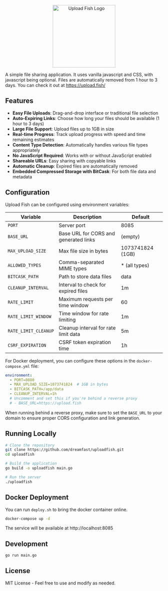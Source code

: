 <p align="center">
  <img src="https://upload.fish/static/logo.png" alt="Upload Fish Logo" width="200">
</p>

A simple file sharing application. It uses vanilla javascript and CSS, with javascript being optional. Files are automatically removed from 1 hour to 3 days. You can check it out at https://upload.fish/

## Features

- **Easy File Uploads**: Drag-and-drop interface or traditional file selection
- **Auto-Expiring Links**: Choose how long your files should be available (1 hour to 3 days)
- **Large File Support**: Upload files up to 1GB in size
- **Real-time Progress**: Track upload progress with speed and time remaining estimates
- **Content Type Detection**: Automatically handles various file types appropriately
- **No JavaScript Required**: Works with or without JavaScript enabled
- **Shareable URLs**: Easy sharing with copyable links
- **Automatic Cleanup**: Expired files are automatically removed
- **Embedded Compressed Storage with BitCask**: For both file data and metadata

## Configuration

Upload Fish can be configured using environment variables:

| Variable | Description | Default |
|----------|-------------|---------|
| `PORT` | Server port | 8085 |
| `BASE_URL` | Base URL for CORS and generated links | (empty) |
| `MAX_UPLOAD_SIZE` | Max file size in bytes | 1073741824 (1GB) |
| `ALLOWED_TYPES` | Comma-separated MIME types | * (all types) |
| `BITCASK_PATH` | Path to store data files | data |
| `CLEANUP_INTERVAL` | Interval to check for expired files | 1m |
| `RATE_LIMIT` | Maximum requests per time window | 60 |
| `RATE_LIMIT_WINDOW` | Time window for rate limiting | 1m |
| `RATE_LIMIT_CLEANUP` | Cleanup interval for rate limit data | 5m |
| `CSRF_EXPIRATION` | CSRF token expiration time | 1h |

For Docker deployment, you can configure these options in the `docker-compose.yml` file:

```yaml
environment:
  - PORT=8080
  - MAX_UPLOAD_SIZE=1073741824  # 1GB in bytes
  - BITCASK_PATH=/app/data
  - CLEANUP_INTERVAL=1h
  # Uncomment and set this if you're behind a reverse proxy
  # - BASE_URL=https://upload.fish
```

When running behind a reverse proxy, make sure to set the `BASE_URL` to your domain to ensure proper CORS configuration and link generation.

## Running Locally

```bash
# Clone the repository
git clone https://github.com/dreamfast/uploadfish.git
cd uploadfish

# Build the application
go build -o uploadfish main.go

# Run the server
./uploadfish
```

## Docker Deployment

You can run `deploy.sh` to bring the docker container online.


```bash
docker-compose up -d
```

The service will be available at http://localhost:8085

## Development

```bash
go run main.go
```

## License

MIT License - Feel free to use and modify as needed. 